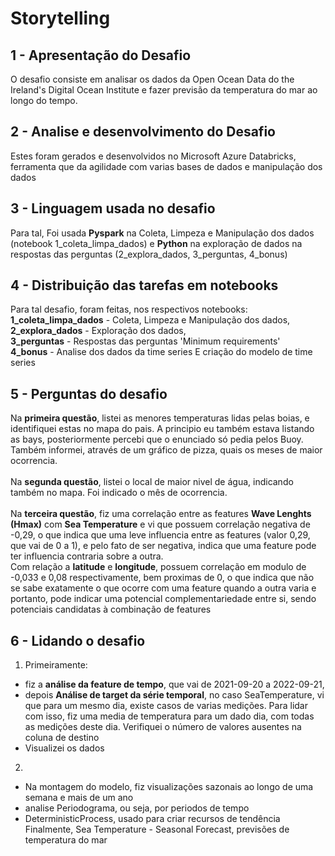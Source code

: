 # Storytelling

## 1 - Apresentação do Desafio

O desafio consiste em analisar os dados da Open Ocean Data do the Ireland's Digital Ocean Institute e fazer previsão da temperatura do mar ao longo do tempo.

## 2 - Analise e desenvolvimento do Desafio

Estes foram gerados e desenvolvidos no Microsoft Azure Databricks, ferramenta que da agilidade com varias bases de dados e manipulação dos dados

## 3 - Linguagem usada no desafio

Para tal, Foi usada **Pyspark** na Coleta, Limpeza e Manipulação dos dados (notebook 1_coleta_limpa_dados) e  **Python** na exploração de dados na respostas das perguntas (2_explora_dados, 3_perguntas, 4_bonus)

## 4 - Distribuição das tarefas em notebooks

Para tal desafio, foram feitas, nos respectivos notebooks: \
**1_coleta_limpa_dados** - Coleta, Limpeza e Manipulação dos dados, \
**2_explora_dados** - Exploração dos dados, \
**3_perguntas** - Respostas das perguntas 'Minimum requirements' \
**4_bonus** - Analise dos dados da time series E criação do modelo de time series

## 5 - Perguntas do desafio

Na **primeira questão**, listei as menores temperaturas lidas pelas boias, e identifiquei estas no mapa do pais. A principio eu também estava listando as bays, posteriormente percebi que o enunciado só pedia pelos Buoy. Também informei, através de um gráfico de pizza, quais os meses de maior ocorrencia.\
\
Na **segunda questão**, listei o local de maior nivel de água, indicando também no mapa. Foi indicado o mês de ocorrencia.\
\
Na **terceira questão**, fiz uma correlação entre as features **Wave Lenghts (Hmax)** com **Sea Temperature** e vi que possuem correlação negativa de -0,29, o que indica que uma leve influencia entre as features (valor 0,29, que vai de 0 a 1), e pelo fato de ser negativa, indica que uma feature pode ter influencia contraria sobre a outra.\
Com relação a **latitude** e **longitude**, possuem correlação em modulo de -0,033 e 0,08 respectivamente, bem proximas de 0, o que indica que não se sabe exatamente o que ocorre com uma feature quando a outra varia e portanto, pode indicar uma potencial complementariedade entre si, sendo potenciais candidatas à combinação de features

## 6 - Lidando o desafio

1) Primeiramente:
- fiz a **análise da feature de tempo**, que vai de 2021-09-20 a 2022-09-21, 
- depois **Análise de target da série temporal**, no caso SeaTemperature, vi que para um mesmo dia, existe casos de varias medições. Para lidar com isso, fiz uma media de temperatura para um dado dia, com todas as medições deste dia. Verifiquei o número de valores ausentes na coluna de destino
- Visualizei os dados

2)
- Na montagem do modelo, fiz visualizações sazonais ao longo de uma semana e mais de um ano
- analise Periodograma, ou seja, por periodos de tempo
- DeterministicProcess, usado para criar recursos de tendência
Finalmente, Sea Temperature - Seasonal Forecast, previsões de temperatura do mar




